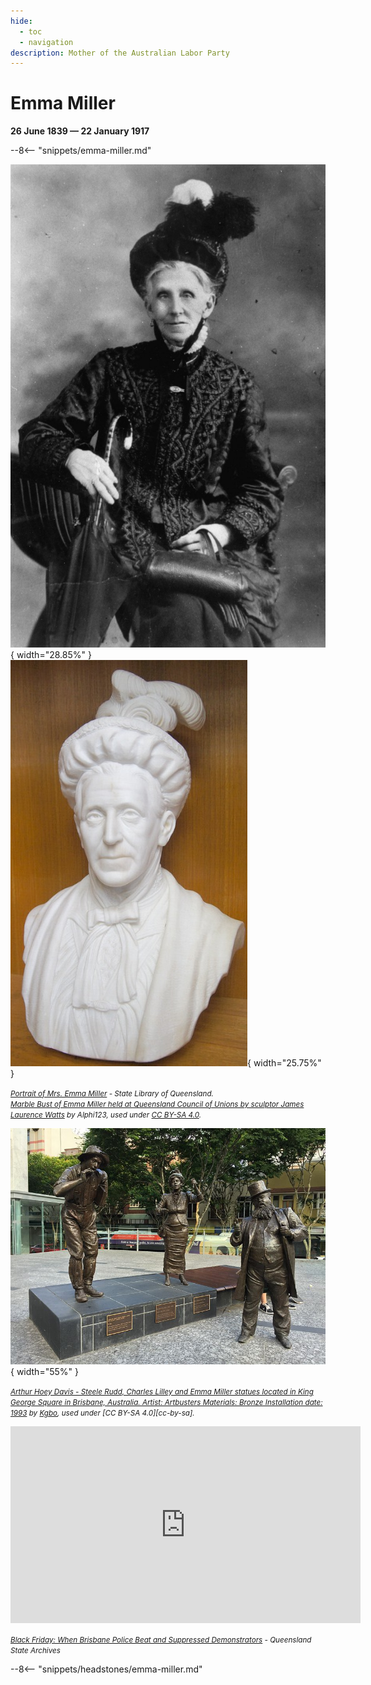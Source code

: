 ```yaml
---
hide:
  - toc
  - navigation
description: Mother of the Australian Labor Party
---
```


# Emma Miller

**26 June 1839 — 22 January 1917**

--8<-- "snippets/emma-miller.md"

![Portrait of Mrs. Emma Miller](../assets/emma-miller.jpg){ width="28.85%" }  ![Marble Bust of Emma Miller held at Queensland Council of Unions by sculptor James Laurence Watts](../assets/emma-miller-marble-bust.jpg){ width="25.75%" }

*<small>[Portrait of Mrs. Emma Miller](http://onesearch.slq.qld.gov.au/permalink/f/1c7c5vg/slq_alma21220238260002061) - State Library of Queensland. </small>* <br>
*<small>[Marble Bust of Emma Miller held at Queensland Council of Unions by sculptor James Laurence Watts](https://en.wikipedia.org/wiki/File:Marble_Bust_of_Emma_Miller_held_at_Queensland_Council_of_Unions.jpg) by Alphi123, used under [CC BY-SA 4.0](https://creativecommons.org/licenses/by-sa/4.0/).  </small>*

![Arthur Hoey Davis - Steele Rudd, Charles Lilley and Emma Miller statues located in King George Square in Brisbane, Australia.](../assets/arthur-hoey-davis--charles-lilley--emma-miller-statues.jpg){ width="55%" }

*<small>[Arthur Hoey Davis - Steele Rudd, Charles Lilley and Emma Miller statues located in King George Square in Brisbane, Australia. Artist: Artbusters Materials: Bronze Installation date: 1993](https://en.wikipedia.org/wiki/File:A._Davis,_C._Lilley_and_E._Miller_statues_in_Brisbane_01.JPG) by [Kgbo](https://commons.wikimedia.org/wiki/User:Kgbo), used under [CC BY-SA 4.0][cc-by-sa].  </small>*

<iframe width="560" height="315" src="https://www.youtube.com/embed/clY9640s02Y" title="YouTube video player" frameborder="0" allow="accelerometer; autoplay; clipboard-write; encrypted-media; gyroscope; picture-in-picture" allowfullscreen></iframe>

*<small>[Black Friday: When Brisbane Police Beat and Suppressed Demonstrators](https://youtu.be/clY9640s02Y) - Queensland State Archives</small>*

--8<-- "snippets/headstones/emma-miller.md"
